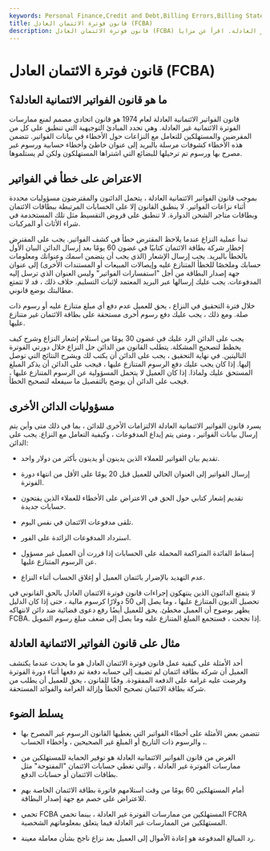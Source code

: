 ```yaml
---
keywords: Personal Finance,Credit and Debt,Billing Errors,Billing Statements,Fair Credit Billing act
title: قانون فوترة الائتمان العادل (FCBA)
description: قانون فوترة الائتمان العادل (FCBA) هو قانون عام 1974 يحمي المستهلكين من ممارسات الفوترة الائتمانية غير العادلة. اقرأ عن مزايا FCBA.
---
```


# قانون فوترة الائتمان العادل (FCBA)
## ما هو قانون الفواتير الائتمانية العادلة؟

قانون الفواتير الائتمانية العادلة لعام 1974 هو قانون اتحادي مصمم لمنع ممارسات الفوترة الائتمانية غير العادلة. وهي تحدد المبادئ التوجيهية التي تنطبق على كل من المقرضين والمستهلكين للتعامل مع النزاعات حول الأخطاء في بيانات الفواتير. تتضمن هذه الأخطاء كشوفات مرسلة بالبريد إلى عنوان خاطئ وأخطاء حسابية ورسوم غير مصرح بها ورسوم تم ترحيلها للبضائع التي اشتراها المستهلكون ولكن لم يستلموها.

## الاعتراض على خطأ في الفواتير

بموجب قانون الفواتير الائتمانية العادلة ، يتحمل الدائنون والمقترضون مسؤوليات محددة أثناء نزاعات الفواتير. لا ينطبق القانون إلا على الحسابات المرتبطة ببطاقات الائتمان وبطاقات متاجر الشحن الدوارة. لا تنطبق على قروض التقسيط مثل تلك المستخدمة في شراء الأثاث أو المركبات.

تبدأ عملية النزاع عندما يلاحظ المقترض خطأ في كشف الفواتير. يجب على المقترض إخطار شركة بطاقة الائتمان كتابيًا في غضون 60 يومًا بعد إرسال الدائن البيان الأول بالخطأ بالبريد. يجب إرسال الإشعار (الذي يجب أن يتضمن اسمك وعنوانك ومعلومات حسابك وملخصًا للخطأ المتنازع عليه وإيصالات المبيعات أو المستندات الأخرى) إلى عنوان جهة إصدار البطاقة من أجل "استفسارات الفواتير" وليس العنوان الذي ترسل إليه المدفوعات. يجب عليك إرسالها عبر البريد المعتمد لإثبات التسليم. خلاف ذلك ، قد لا تتمتع مطالبتك بوضع قانوني.

خلال فترة التحقيق في النزاع ، يحق للعميل عدم دفع أي مبلغ متنازع عليه أو رسوم ذات صلة. ومع ذلك ، يجب عليك دفع رسوم أخرى مستحقة على بطاقة الائتمان غير متنازع عليها.

يجب على الدائن الرد عليك في غضون 30 يومًا من استلام إشعار النزاع وشرح كيف يخطط لتصحيح المشكلة. يتطلب القانون من الدائن حل النزاع خلال دورتي الفوترة التاليتين. في نهاية التحقيق ، يجب على الدائن أن يكتب لك ويشرح النتائج التي توصل إليها. إذا كان يجب عليك دفع الرسوم المتنازع عليها ، فيجب على الدائن أن يذكر المبلغ المستحق عليك ولماذا. إذا كان العميل لا يتحمل المسؤولية عن الرسوم المتنازع عليها ، فيجب على الدائن أن يوضح بالتفصيل ما سيفعله لتصحيح الخطأ.

## مسؤوليات الدائن الأخرى

يسرد قانون الفواتير الائتمانية العادلة الالتزامات الأخرى للدائن ، بما في ذلك متى وأين يتم إرسال بيانات الفواتير ، ومتى يتم إيداع المدفوعات ، وكيفية التعامل مع النزاع. يجب على الدائن:

- تقديم بيان الفواتير للعملاء الذين يدينون أو يدينون بأكثر من دولار واحد.

- إرسال الفواتير إلى العنوان الحالي للعميل قبل 20 يومًا على الأقل من انتهاء دورة الفوترة.

- تقديم إشعار كتابي حول الحق في الاعتراض على الأخطاء للعملاء الذين يفتحون حسابات جديدة.

- تلقى مدفوعات الائتمان في نفس اليوم.

- استرداد المدفوعات الزائدة على الفور.

- إسقاط الفائدة المتراكمة المحملة على الحسابات إذا قررت أن العميل غير مسؤول عن الرسوم المتنازع عليها.

- عدم التهديد بالإضرار بائتمان العميل أو إغلاق الحساب أثناء النزاع.

لا يتمتع الدائنون الذين ينتهكون إجراءات قانون فوترة الائتمان العادل بالحق القانوني في تحصيل الديون المتنازع عليها ، وما يصل إلى 50 دولارًا كرسوم مالية ، حتى إذا كان الدليل يظهر بوضوح أن العميل مخطئ. يحق للعميل أيضًا رفع دعوى قضائية ضد دائن لانتهاكه FCBA. إذا نجحت ، فستجمع المبلغ المتنازع عليه وما يصل إلى ضعف مبلغ رسوم التمويل.

## مثال على قانون الفواتير الائتمانية العادلة

أحد الأمثلة على كيفية عمل قانون فوترة الائتمان العادل هو ما يحدث عندما يكتشف العميل أن شركة بطاقة ائتمان لم تضيف إلى حسابه دفعة تم دفعها أثناء دورة الفوترة وفرضت عليه غرامة على الدفعة المفقودة. وفقًا للقانون ، يحق للعميل أن يطلب من شركة بطاقة الائتمان تصحيح الخطأ وإزالة الغرامة والفوائد المستحقة.

## يسلط الضوء

- تتضمن بعض الأمثلة على أخطاء الفواتير التي يغطيها القانون الرسوم غير المصرح بها ، والرسوم ذات التاريخ أو المبلغ غير الصحيحين ، وأخطاء الحساب.

- الغرض من قانون الفواتير الائتمانية العادلة هو توفير الحماية للمستهلكين من ممارسات الفوترة غير العادلة ، والتي تغطي حسابات الائتمان "المفتوحة" مثل بطاقات الائتمان أو حسابات الدفع.

- أمام المستهلكين 60 يومًا من وقت استلامهم فاتورة بطاقة الائتمان الخاصة بهم للاعتراض على خصم مع جهة إصدار البطاقة.

- تحمي FCBA المستهلكين من ممارسات الفوترة غير العادلة ، بينما تحمي FCRA المستهلكين من الممارسات غير العادلة فيما يتعلق بمعلوماتهم الشخصية.

- رد المبالغ المدفوعة هو إعادة الأموال إلى العميل بعد نزاع ناجح بشأن معاملة معينة.

